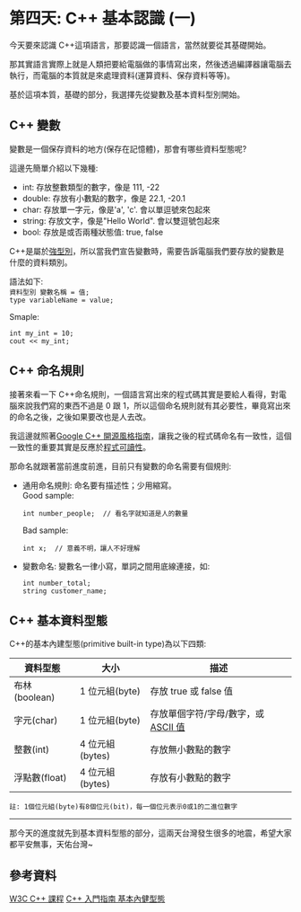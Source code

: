 # 第四天: C++ 基本認識 (一)

今天要來認識 C++這項語言，那要認識一個語言，當然就要從其基礎開始。

那其實語言實際上就是人類把要給電腦做的事情寫出來，然後透過編譯器讓電腦去執行，而電腦的本質就是來處理資料(運算資料、保存資料等等)。

基於這項本質，基礎的部分，我選擇先從變數及基本資料型別開始。

## C++ 變數

變數是一個保存資料的地方(保存在記憶體)，那會有哪些資料型態呢?

這邊先簡單介紹以下幾種:

- int: 存放整數類型的數字，像是 111, -22
- double: 存放有小數點的數字，像是 22.1, -20.1
- char: 存放單一字元，像是'a', 'c'. 會以單逗號來包起來
- string: 存放文字，像是"Hello World". 會以雙逗號包起來
- bool: 存放是或否兩種狀態值: true, false

C++是屬於[強型別](https://learn.microsoft.com/zh-tw/cpp/cpp/cpp-type-system-modern-cpp?view=msvc-170)，所以當我們宣告變數時，需要告訴電腦我們要存放的變數是什麼的資料類別。

語法如下:  
`資料型別 變數名稱 = 值;`  
`type variableName = value;`

Smaple:

```
int my_int = 10;
cout << my_int;
```

## C++ 命名規則

接著來看一下 C++命名規則，一個語言寫出來的程式碼其實是要給人看得，對電腦來說我們寫的東西不過是 0 跟 1，所以這個命名規則就有其必要性，畢竟寫出來的命名之後，之後如果要改也是人去改。

我這邊就照著[Google C++ 開源風格指南](https://tw-google-styleguide.readthedocs.io/en/latest/google-cpp-styleguide/naming.html)，讓我之後的程式碼命名有一致性，這個一致性的重要其實是反應於[程式可讀性](https://zh.wikipedia.org/zh-tw/%E7%A8%8B%E5%BC%8F%E5%8F%AF%E8%AE%80%E6%80%A7)。

那命名就跟著當前進度前進，目前只有變數的命名需要有個規則:

- 通用命名規則: 命名要有描述性；少用縮寫。  
   Good sample:

  ```
  int number_people;  // 看名字就知道是人的數量
  ```

  Bad sample:

  ```
  int x;  // 意義不明，讓人不好理解
  ```

- 變數命名: 變數名一律小寫，單詞之間用底線連接，如:
  ```
  int number_total;
  string customer_name;
  ```

## C++ 基本資料型態

C++的基本內建型態(primitive built-in type)為以下四類:

| 資料型態      | 大小            | 描述                                                                       |
| ------------- | --------------- | -------------------------------------------------------------------------- |
| 布林(boolean) | 1 位元組(byte)  | 存放 true 或 false 值                                                      |
| 字元(char)    | 1 位元組(byte)  | 存放單個字符/字母/數字，或 [ASCII 值](https://zh.wikipedia.org/wiki/ASCII) |
| 整數(int)     | 4 位元組(bytes) | 存放無小數點的數字                                                         |
| 浮點數(float) | 4 位元組(bytes) | 存放有小數點的數字                                                         |

`註: 1個位元組(byte)有8個位元(bit)，每一個位元表示0或1的二進位數字`

---

那今天的進度就先到基本資料型態的部分，這兩天台灣發生很多的地震，希望大家都平安無事，天佑台灣~

## 參考資料

[W3C C++ 課程](https://www.w3schools.com/cpp/cpp_data_types.asp)
[C++ 入門指南 基本內健型態](http://kaiching.org/pydoing/cpp-guide/unit-3-primitive-built-in-type.html)
